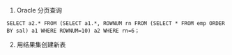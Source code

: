 1. Oracle 分页查询

```
SELECT a2.* FROM (SELECT a1.*, ROWNUM rn FROM (SELECT * FROM emp ORDER BY sal) a1 WHERE ROWNUM=10) a2 WHERE rn=6；
```
2. 用结果集创建新表





